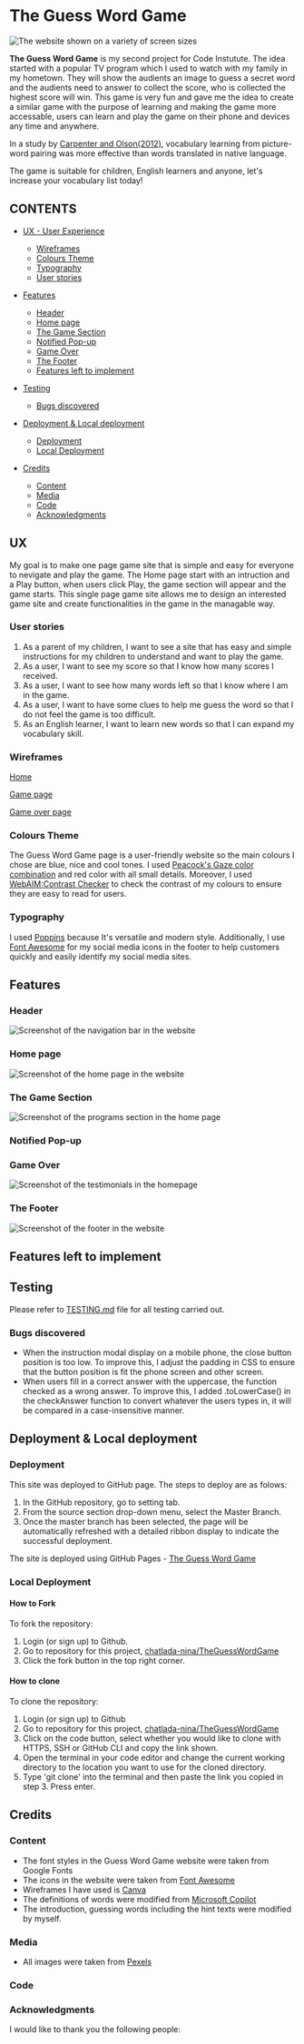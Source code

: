 # The Guess Word Game

![The website shown on a variety of screen sizes](/documentation/readme/screen-responsive.png)

**The Guess Word Game** is my second project for Code Instutute. The idea started with a popular TV program which I used to watch with my family in my hometown. They will show the audients an image to guess a secret word and the audients need to answer to collect the score, who is collected the highest score will win. This game is very fun and gave me the idea to create a similar game with the purpose of learning and making the game more accessable, users can learn and play the game on their phone and devices any time and anywhere.

In a study by [Carpenter and Olson(2012)](https://www.researchgate.net/publication/51519245_Are_Pictures_Good_for_Learning_New_Vocabulary_in_a_Foreign_Language_Only_If_You_Think_They_Are_Not), vocabulary learning from picture-word pairing was more effective than words translated in native language. 

The game is suitable for children, English learners and anyone, let's increase your vocabulary list today!

## CONTENTS

* [UX - User Experience](#ux)
  * [Wireframes](#wireframes)
  * [Colours Theme](#colours-theme)
  * [Typography](#typography)
  * [User stories](#user-stories)

* [Features](#features)
  * [Header](#header)
  * [Home page](#home-page)
  * [The Game Section](#the-game-section)
  * [Notified Pop-up](#notified-pop-up)
  * [Game Over](#game-over)
  * [The Footer](#the-footer)
  * [Features left to implement](#features-left-to-implement)

* [Testing](#testing)
  * [Bugs discovered](#bugs-discovered)

* [Deployment & Local deployment](#deployment-&-Local-deployment)
  * [Deployment](#deployment)
  * [Local Deployment](#local-deployment)

* [Credits](#credits)
  * [Content](#contents)
  * [Media](#media)
  * [Code](#code)
  * [Acknowledgments](#acknowledgments)


## UX

My goal is to make one page game site that is simple and easy for everyone to nevigate and play the game. The Home page start with an intruction and a Play button, when users click Play, the game section will appear and the game starts. This single page game site allows me to design an interested game site and create functionalities in the game in the managable way. 

### User stories
1. As a parent of my children, I want to see a site that has easy and simple instructions for my children to understand and want to play the game.
2. As a user, I want to see my score so that I know how many scores I received.
3. As a user, I want to see how many words left so that I know where I am in the game.
4. As a user, I want to have some clues to help me guess the word so that I do not feel the game is too difficult.
5. As an English learner, I want to learn new words so that I can expand my vocabulary skill.

### Wireframes
[Home](/documentation/wireframe/Home.png)

[Game page]()

[Game over page]()


### Colours Theme
The Guess Word Game page is a user-friendly website so the main colours I chose are blue, nice and cool tones. I used [Peacock's Gaze color combination](https://www.canva.com/colors/color-palettes/peacocks-gaze/) and red color with all small details. Moreover, I used [WebAIM:Contrast Checker](https://webaim.org/) to check the contrast of my colours to ensure they are easy to read for users.

### Typography
I used [Poppins](https://fonts.google.com/specimen/Poppins) because It's versatile and modern style.
Additionally, I use [Font Awesome](https://fontawesome.com/) for my social media icons in the footer to help customers quickly and easily identify my social media sites.


## Features

### Header

![Screenshot of the navigation bar in the website](/documentation/readme/navigation-bar.png)

### Home page


![Screenshot of the home page in the website](/documentation/readme/home-page.png)

### The Game Section


![Screenshot of the programs section in the home page](/documentation/readme/program-section.png)

### Notified Pop-up

### Game Over

![Screenshot of the testimonials in the homepage](/documentation/readme/testimonials.png)

### The Footer


![Screenshot of the footer in the website](/documentation/readme/footer.png)


## Features left to implement



## Testing

Please refer to [TESTING.md](TESTING.md) file for all testing carried out.


### Bugs discovered
- When the instruction modal display on a mobile phone, the close button position is too low. To improve this, I adjust the padding in CSS to ensure that the button position is fit the phone screen and other screen.
- When users fill in a correct answer with the uppercase, the function checked as a wrong answer. To improve this, I added .toLowerCase() in the checkAnswer function to convert whatever the users types in, it will be compared in a case-insensitive manner. 



## Deployment & Local deployment
### Deployment

This site was deployed to GitHub page. The steps to deploy are as folows:
1. In the GitHub repository, go to setting tab.
2. From the source section drop-down menu, select the Master Branch.
3. Once the master branch has been selected, the page will be automatically refreshed with a detailed ribbon display to indicate the successful deployment.

The site is deployed using GitHub Pages - [The Guess Word Game](https://chatlada-nina.github.io/TheGuessWordGame/) 

### Local Deployment

#### How to Fork

To fork the repository:
1. Login (or sign up) to Github.
2. Go to repository for this project, [chatlada-nina/TheGuessWordGame](https://github.com/Chatlada-Nina/TheGuessWordGame)
3. Click the fork button in the top right corner.

#### How to clone

To clone the repository:
1. Login (or sign up) to Github
2. Go to repository for this project, [chatlada-nina/TheGuessWordGame](https://github.com/Chatlada-Nina/TheGuessWordGame)
3. Click on the code button, select whether you would like to clone with HTTPS, SSH or GitHub CLI and copy the link shown.
4. Open the terminal in your code editor and change the current working directory to the location you want to use for the cloned directory.
5. Type 'git clone' into the terminal and then paste the link you copied in step 3. Press enter.

## Credits

### Content
- The font styles in the Guess Word Game website were taken from Google Fonts []()
- The icons in the website were taken from [Font Awesome](https://fontawesome.com/)
- Wireframes I have used is [Canva](https://canva.com/)
- The definitions of words were modified from [Microsoft Copilot](https://copilot.microsoft.com/)
- The introduction, guessing words including the hint texts were modified by myself.
### Media
- All images were taken from [Pexels](https://pexels.com/)
### Code


### Acknowledgments
I would like to thank you the following people: